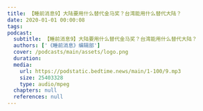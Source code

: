```yaml
---
title: 【睡前消息9】大陆要用什么替代金马奖？台湾能用什么替代大陆？
date: 2020-01-01 00:00:08
tags:
podcast:
  subtitle: 【睡前消息9】大陆要用什么替代金马奖？台湾能用什么替代大陆？
  authors: ['《睡前消息》编辑部']
  cover: /podcasts/main/assets/logo.png
  duration: 
  media:
    url: https://podstatic.bedtime.news/main/1-100/9.mp3
    size: 25403328
    type: audio/mpeg
  chapters: null
  references: null
---
```

